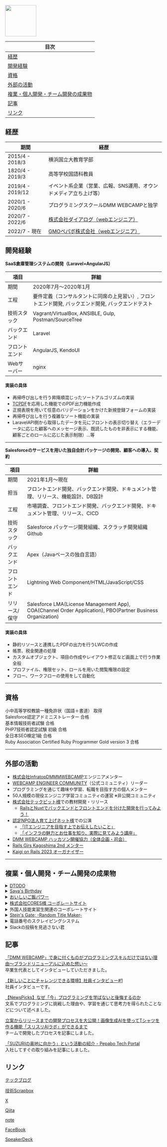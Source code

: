 <img width="100px" src="https://user-images.githubusercontent.com/59280290/142762075-c2ca405a-53a7-4127-9475-41db02345be4.png">

|  目次  | 
| ---- |
|  [経歴](#経歴)  |
|  [開発経験](#開発経験)  |
|  [資格](#資格)  |
|  [外部の活動](#外部の活動) |
|  [複業・個人開発・チーム開発の成果物](#複業・個人開発・チーム開発の成果物) 
|  [記事](#記事) |
|  [リンク](#リンク) |


<h2 id="経歴">経歴</h2>

|  期間  |  経歴  |
| ---- | ---- |
|  2015/4 - 2018/3  |横浜国立大教育学部|![suzuri-logo-with-surisurikun](https://user-images.githubusercontent.com/59280290/211321365-ecf590b6-8676-4f02-a35d-40ba89279bf1.png)
|  1820/4 - 2019/3  |高等学校国語科教員|
|  2019/4 - 2019/12 |イベント系企業（営業、広報、SNS運用、オウンドメディア立ち上げ等）  |
|  2020/1 - 2020/6  |プログラミングスクールDMM WEBCAMPと独学|
|  2020/7 - 2022/6  |[株式会社ダイアログ（webエンジニア）](https://www.dialog-inc.com/)  |
|  2022/7 - 現在   |[GMOペパボ株式会社（webエンジニア） ](https://pepabo.com/) |


<h2 id="開発経験">開発経験</h2>

**SaaS倉庫管理システムの開発（Laravel+AngularJS）**<br>

| 項目             | 詳細                                        |
|----------------|-------------------------------------------|
| 期間             | 2020年7月〜2020年1月                               |
| 工程             | 要件定義（コンサルタントに同席の上見習い）, フロントエンド開発, バックエンド開発, バックエンドテスト |
| 技術スタック       |  Vagrant/VirtualBox, ANSIBLE, Gulp, Postman/SourceTree |
| バックエンド       | Laravel                                    |
| フロントエンド      | AngularJS, KendoUI                         |
| Webサーバー       | nginx                                      |



#### 実装の具体
- 再帰呼び出しを行う昇降順混じったソートアルゴリズムの実装
- [TCPDF](https://tcpdf.org/)を応用した機能でのPDF出力機能作成 
- 正規表現を用いて任意のバリデーションをかけた新規登録フォームの実装
- 再帰呼び出しを行う複雑なソート機能の実装
- LaravelAPI側から取得したデータを元にフロントの表示切り替え（エラーデータに応じた顧客へのメッセージ表示、既読したものを非表示にする機能、顧客ごとのロールに応じた表示制限）...等

---

**Salesforceのサービスを用いた独自会計パッケージの開発、顧客への導入、契約**

| 項目             | 詳細                                                                                       |
|----------------|------------------------------------------------------------------------------------------|
| 期間             | 2021年1月〜現在                                                                              |
| 担当             | フロントエンド開発、バックエンド開発、ドキュメント管理、リリース、機能設計、DB設計 |
| 工程             | 市場調査、フロントエンド開発、バックエンド開発、ドキュメント管理、リリース、CICD |
| 技術スタック       | Salesforce パッケージ開発組織、スクラッチ開発組織 Github                                         |
| バックエンド       | Apex（Javaベースの独自言語）                                                        |
| フロントエンド      | Lightning Web Component/HTML/JavaScript/CSS                                              |
| リリース/保守     | Salesforce LMA(License Management App), COA(Channel Order Application), PBO(Partner Business Organization) |


#### 実装の具体
- 静的リソースと連携したPDFの出力を行うLWCの作成
- 帳票、税金関連の処理
- カスタムオブジェクト、項目の作成やレイアウト修正など画面上で行う作業全般
- プロファイル、権限セット、ロールを用いた閲覧権限の設定
- フロー、ワークフローの使用をして自動化

---

<h2 id="資格">資格</h2>

小中高等学校教諭一種免許状（国語＋書道） 取得<br>
Salesforce認定アドミニストレーター 合格<br>
基本情報技術者試験 合格<br>
PHP7技術者認定試験 初級 合格<br>
全日本SEO検定1級 合格<br>
Ruby Association Certified Ruby Programmer Gold version 3 合格<br>

---

<h2 id="外部の活動">外部の活動</h2>

- [株式会社Infratop](https://infratop.jp/)[DMMMWEBCAMP](https://web-camp.io/)エンジニアメンター
- [WEBCAMP ENGINEER COMMUNITY](https://prtimes.jp/main/html/rd/p/000000055.000017442.html)（公式コミュニティ）リーダー
- プログラミングを通じて趣味や学習、転職を目指す方の個人メンター
- 50人規模の現役エンジニア学習コミュニティの運営 ※非公開コミュニティ
- [株式会社テックピット様](https://www.techpit.jp/)での教材開発・リリース
  - [RailsとNuxtでバックエンドとフロントエンドを分けた開発を行ってみよう！](https://www.techpit.jp/courses/204)
- [認定NPO法人育て上げネット様](https://www.sodateage.net/)での公演
  - [「ITエンジニアを目指す上でお伝えしたいこと」](https://speakerdeck.com/yukisnow1823/itenziniawomu-zhi-sushang-deochuan-esitaikoto)
  - [「インフラの魅力とお仕事を知り、実際に見てみよう講座」](https://speakerdeck.com/yukisnow1823/inhurafalsemei-li-tooshi-shi-wozhi-ri-shi-ji-nijian-temiyoujiang-zuo-ku-yue-you-xi-da-dao-yong-shu)
- [DMM WEBCAMP ハッカソン開催協力（全体企画・司会）](https://web-camp.io/clip/article/7380/)
- [Rails Girs Kagoshima 2nd メンター](https://railsgirls.com/kagoshima-2023.html)
- [Kaigi on Rails 2023 オーガナイザー](https://kaigionrails.org/2023/team/)

---

<h2 id="複業・個人開発・チーム開発の成果物">複業・個人開発・チーム開発の成果物</h2>

<details>
<summary>
<a href="https://github.com/yuki-snow1823/DTODO">DTODO</a>
</summary>

```
NuxtJS+RailsAPI+Firebase+AWSで作成したSPA。  
自分でご褒美を設定し、タスクをこなせばこなすほどユーザーがレベルアップします。  
コンセプトは「やらなければならないことを楽しむ」です。  
```

<img width="400px" src="https://user-images.githubusercontent.com/59280290/101623505-e4cce400-3a5b-11eb-82ee-476f922181a7.png">

</details>

<details>
<summary>
<a href="https://github.com/yuki-snow1823/project-saya">Saya's Birthday</a>
</summary>

```
NuxtJS+RailsAPI+Firebase+AWSで作成したSPA。
推しキャラの誕生日に、キャラとファンのためのアプリを作りたいと思いプロジェクトを始動しました。
WEBデザイナーさんとイラストレーターさんに参加して頂き、スケジュール引いて完成させました。
TwitterのDeveloperに申請して登録し、特定のツイートを自動収集するBOT的なものを作成しました。
```

<img width="400px" src="https://user-images.githubusercontent.com/59280290/101628331-fd8cc800-3a62-11eb-92d1-fd51733a389a.png">

</details>

<details>
<summary>
<a href="https://github.com/yuki-snow1823/oishiGohan">おいしいご飯パワー</a>
</summary>

```
Rails+Hewoku
Yahoo!Digital HackDay2021にチームで出場し24時間で開発しました。
リーダーとして参画し、全体の管理と認証機能やActionCableを用いたリアルタイムの実装などを主に担当しました。
リアルタイムにご飯を食べている人を日本地図上に表示して、コロナ禍のひとりご飯の孤独感を払拭しようというコンセプトです。
```

<img width="400px" src="https://user-images.githubusercontent.com/59280290/137065030-4dc2c89e-ae14-4bd7-a4b1-4c1905b33c00.png">

</details>


<details>
<summary>
<a href="https://teamcores.co.jp/">株式会社CORES様 コーポレートサイト</a>
</summary>

```
WordPress+AWS+Docker
0から独自テーマを開発、チームで開発環境の作成からテスト環境・本番環境のリリースまで一貫して行いました。
テスト環境はAWSを使用し、開発環境はDockerで行いました。
※デザインは先方のデザイナーに協力いただきました
```

<img width="400px" src="https://user-images.githubusercontent.com/59280290/112745041-43ed3f00-8fe0-11eb-89f1-ed990f4c18ce.png">

</details>

<details>
<summary>
<span>外国人技能実習生関連のコーポレートサイト</span>
</summary>

```
WordPress+ロリポップサーバー
シニア層向けに文字を大きくして色みの強いデザインにするなど、デザイナーの方と連携をしながら納品をしました。
WPのプラグインを導入しつつ、PHPを直接編集の上機能の拡張を行いました。（ぱんくずリスト、ページネーション等）
こちらは会社名はシークレットとさせていただきます。
```
</details>

<details>
<summary>
<a href="https://yuki-snow1823.github.io/steins_gate_titlemaker/">Stein's Gate; -Random Title Maker-</a>
</summary>

```
Vue.js
ピンと思いついて3時間くらいで作成したアプリです。
人気ゲーム「シュタインズゲート」のタイトルをランダムで生成し、ツイートできるアプリです。
```
<img width="400px" src="https://user-images.githubusercontent.com/59280290/113309410-15ee5e80-9342-11eb-8d45-bed6cfd3add1.png">
</details>

<details>
<summary>
<span>電話番号のスクレイピングシステム</span>
</summary>

<img width="150px" src="https://user-images.githubusercontent.com/59280290/122306403-58880600-cf43-11eb-9bb0-1129a0416124.jpg">

```
Node.js+TypeScript+GAS+関連ライブラリ+GCP
エンジニアの友人2名と共同開発し、某企業に納品させていただきました。Node.js+GAS+CLoud Functions(GCP)
GCPのCloudFunction上でNode.jsを用いてプログラムを作成し、ユーザーからはGas上で実行ボタンをクリックしていただくだけで操作可能です。
指定した某サイトから電話番号を取得し、指定のスプレッドシートに書き込むまでを自動化しました。業務時間の大幅な削減ができたと喜んでいただきました。
```

</details>

<details>
<summary>
<span>Slackの投稿を見逃さない君</span>
</summary>

<img width="150px" src="https://user-images.githubusercontent.com/59280290/122306105-def01800-cf42-11eb-95eb-cd9a57737c93.png">

```
GAS+SlackAPI 
総務の方が、社内のメンバーに対応して欲しい投稿をSlackに行う機会が多くありました。
しかし、対応が後手になったり、なったらなったでそのまま流してしまったりなど、総務の方が悲しんでいるのをよく見かけました。
そこで、特定の投稿に対応完了のリアクションをしないと、定期的にDMが飛んでくるBotを作成しました。
```

</details>

<h2 id="記事">記事</h2>

[「DMM WEBCAMP」で身に付くものがプログラミングスキルだけではない理由〜ブランドリニューアルに込めた想い〜](https://prtimes.jp/story/detail/zrElp5i33yx)  
卒業生代表としてインタビューしていただきました。

[【新しいことにチャレンジできる環境】社員インタビュー#1](https://www.wantedly.com/companies/company_3244501/post_articles/278203)  
社員インタビューです。

[【NewsPicks】なぜ「今」プログラミングを学ばないと後悔するのか](https://newspicks.com/news/5858526/body/)   
文系でプログラミングに挑戦した理由や、学習を通じて思考力を得られたことなどについて述べました。

[立案からリリースまでの開発プロセスを大公開！画像生成AIを使ってTシャツを作る機能「スリスリAIラボ」ができるまで](https://tech.pepabo.com/2023/10/04/surisuri-ai-lab/)  
チームで開発したプロセスを記事にしました。

[「SUZURIの奥地に向かう」という活動の紹介 \- Pepabo Tech Portal](https://tech.pepabo.com/2023/05/29/suzuri-okuchi/)  
入社してすぐの取り組みを記事にしました。

<h2 id="リンク">リンク</h2>

[テックブログ](https://horikoshi-yuki.com/tech_blog)

[技術Scrapbox](https://scrapbox.io/yukinoniwa/)

[X](https://twitter.com/yuki82511988)

[Qiita](https://qiita.com/yuki82511988)

[note](https://note.com/yuki82511988)

[FaceBook](https://www.facebook.com/profile.php?id=100056757287028)

[SpeakerDeck](https://speakerdeck.com/yukisnow1823)  

